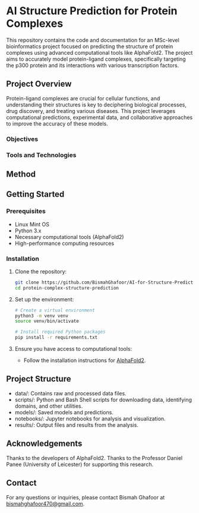 # AI Structure Prediction for Protein Complexes

This repository contains the code and documentation for an MSc-level bioinformatics project focused on predicting the structure of protein complexes using advanced computational tools like AlphaFold2. The project aims to accurately model protein-ligand complexes, specifically targeting the p300 protein and its interactions with various transcription factors.

## Project Overview

Protein-ligand complexes are crucial for cellular functions, and understanding their structures is key to deciphering biological processes, drug discovery, and treating various diseases. This project leverages computational predictions, experimental data, and collaborative approaches to improve the accuracy of these models.

### Objectives
<!-- Placeholder: Insert detailed method description here -->

### Tools and Technologies
<!-- Placeholder: Insert detailed method description here -->

## Method
<!-- Placeholder: Insert detailed method description here -->

## Getting Started

### Prerequisites
- Linux Mint OS
- Python 3.x
- Necessary computational tools (AlphaFold2)
- High-performance computing resources

### Installation
1. Clone the repository:
    ```bash
    git clone https://github.com/BismahGhafoor/AI-for-Structure-Prediction.git
    cd protein-complex-structure-prediction
    ```

2. Set up the environment:
    ```bash
    # Create a virtual environment
    python3 -m venv venv
    source venv/bin/activate

    # Install required Python packages
    pip install -r requirements.txt
    ```

3. Ensure you have access to computational tools:
    - Follow the installation instructions for [AlphaFold2](https://github.com/deepmind/alphafold).

## Project Structure
- data/: Contains raw and processed data files.
- scripts/: Python and Bash Shell scripts for downloading data, identifying domains, and other utilities.
- models/: Saved models and predictions.
- notebooks/: Jupyter notebooks for analysis and visualization.
- results/: Output files and results from the analysis.

## Acknowledgements
Thanks to the developers of AlphaFold2.
Thanks to the Professor Daniel Panee (University of Leicester) for supporting this research.

## Contact

For any questions or inquiries, please contact Bismah Ghafoor at bismahghafoor470@gmail.com.
